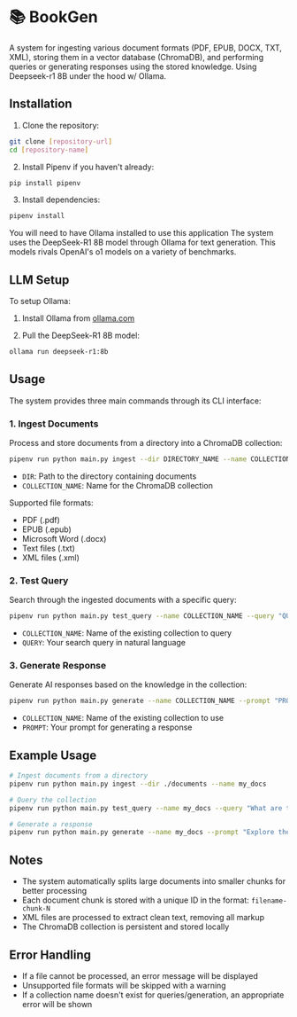 # 📚 BookGen

A system for ingesting various document formats (PDF, EPUB, DOCX, TXT, XML), storing them in a vector database (ChromaDB), and performing queries or generating responses using the stored knowledge. Using Deepseek-r1 8B under the hood w/ Ollama.

## Installation

1. Clone the repository:
```bash
git clone [repository-url]
cd [repository-name]
```

2. Install Pipenv if you haven't already:
```bash
pip install pipenv
```

3. Install dependencies:
```bash
pipenv install
```

You will need to have Ollama installed to use this application The system uses the DeepSeek-R1 8B model through Ollama for text generation. This models rivals OpenAI's o1 models on a variety of benchmarks.

## LLM Setup

To setup Ollama:

1. Install Ollama from [ollama.com](https://ollama.com/)

2. Pull the DeepSeek-R1 8B model:
```bash
ollama run deepseek-r1:8b
```

## Usage

The system provides three main commands through its CLI interface:

### 1. Ingest Documents

Process and store documents from a directory into a ChromaDB collection:

```bash
pipenv run python main.py ingest --dir DIRECTORY_NAME --name COLLECTION_NAME
```

- `DIR`: Path to the directory containing documents
- `COLLECTION_NAME`: Name for the ChromaDB collection

Supported file formats:
- PDF (.pdf)
- EPUB (.epub)
- Microsoft Word (.docx)
- Text files (.txt)
- XML files (.xml)

### 2. Test Query

Search through the ingested documents with a specific query:

```bash
pipenv run python main.py test_query --name COLLECTION_NAME --query "QUERY"
```

- `COLLECTION_NAME`: Name of the existing collection to query
- `QUERY`: Your search query in natural language

### 3. Generate Response

Generate AI responses based on the knowledge in the collection:

```bash
pipenv run python main.py generate --name COLLECTION_NAME --prompt "PROMPT"
```

- `COLLECTION_NAME`: Name of the existing collection to use
- `PROMPT`: Your prompt for generating a response

## Example Usage

```bash
# Ingest documents from a directory
pipenv run python main.py ingest --dir ./documents --name my_docs

# Query the collection
pipenv run python main.py test_query --name my_docs --query "What are the main topics covered?"

# Generate a response
pipenv run python main.py generate --name my_docs --prompt "Explore the theme of social isolation in the documents"
```

## Notes

- The system automatically splits large documents into smaller chunks for better processing
- Each document chunk is stored with a unique ID in the format: `filename-chunk-N`
- XML files are processed to extract clean text, removing all markup
- The ChromaDB collection is persistent and stored locally

## Error Handling

- If a file cannot be processed, an error message will be displayed
- Unsupported file formats will be skipped with a warning
- If a collection name doesn't exist for queries/generation, an appropriate error will be shown
